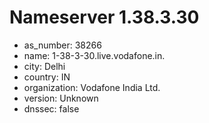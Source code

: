 # Nameserver 1.38.3.30

* as_number: 38266
* name: 1-38-3-30.live.vodafone.in.
* city: Delhi
* country: IN
* organization: Vodafone India Ltd.
* version: Unknown
* dnssec: false
